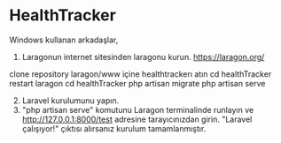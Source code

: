 # HealthTracker
Windows kullanan arkadaşlar,
1. Laragonun internet sitesinden laragonu kurun.
   https://laragon.org/

clone repository
laragon/www içine healthtrackerı atın
cd healthTracker
restart laragon
cd healthTracker
php artisan migrate
php artisan serve

2. Laravel kurulumunu yapın.
3. "php artisan serve" komutunu Laragon terminalinde runlayın ve http://127.0.0.1:8000/test adresine tarayıcınızdan girin. "Laravel çalışıyor!" çıktısı alırsanız kurulum tamamlanmıştır.




